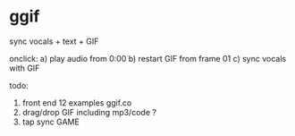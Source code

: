 # ggif
sync vocals + text + GIF

onclick:
a) play audio from 0:00
b) restart GIF from frame 01
c) sync vocals with GIF

todo:
1) front end 12 examples ggif.co
2) drag/drop GIF including mp3/code ?
3) tap sync GAME